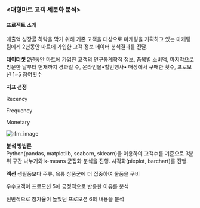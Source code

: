 ### <대형마트 고객 세분화 분석>

#### 프로젝트 소개

매출액 성장률 하락을 막기 위해 기존 고객을 대상으로 마케팅을 기획하고 있는 마케팅 팀에게 2년동안 마트에 가입한 고객 정보 데이터 분석결과를 전달.   

**데이터셋** 
2년동안 마트에 가입한 고객의 인구통계학적 정보, 품목별 소비액, 마지막으로 방문한 날부터 현재까지 경과일 수, 온라인몰•할인행사• 매장에서 구매한 횟수, 프로모션 1~5 참여횟수

**지표 선정**

Recency

Frequency

Monetary 

![rfm_image](https://drive.google.com/file/d/1Kk1btPH__GgjoFz9PSuiH6I9gxNhbOL2/view?usp=drive_link)

**분석 방법론**  
Python(pandas, matplotlib, seaborn, sklearn)을 이용하여 고객수를 기준으로 3분위 구간 나누기와 k-means 군집화 분석을 진행. 시각화(pieplot, barchart)를 진행. 

**액션** 
생필품보다 주류, 육류 상품군에 더 집중하여 물품을 구비

우수고객이 프로모션 5에 긍정적으로 반응한 이유를 분석

전반적으로 참가율이 높았던 프로모션 6의 내용을 분석

